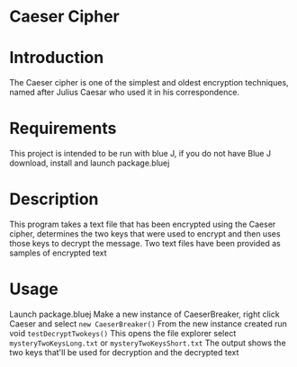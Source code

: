 
# Caeser Cipher
# Introduction
The Caeser cipher is one of the simplest and oldest encryption techniques, named after Julius Caesar who used it in his correspondence.
# Requirements
This project is intended to be run with blue J, if you do not have Blue J download, install and launch package.bluej
# Description
This program takes a text file that has been encrypted using the Caeser cipher, determines the two keys that were used to encrypt and then uses those keys to decrypt the message. Two text files have been provided as samples of encrypted text
# Usage
Launch package.bluej
Make a new instance of CaeserBreaker, right click Caeser and select `new CaeserBreaker()`
From the new instance created run void `testDecryptTwokeys()`
This opens the file explorer select `mysteryTwoKeysLong.txt` or `mysteryTwoKeysShort.txt`
The output shows the two keys that'll be used for decryption and the decrypted text
